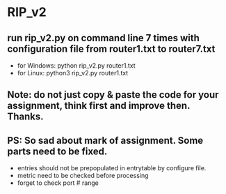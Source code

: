 # RIP_v2
## run rip_v2.py on command line 7 times with configuration file from router1.txt to router7.txt
- for Windows: python rip_v2.py router1.txt
- for Linux: python3 rip_v2.py router1.txt

## Note: do not just copy & paste the code for your assignment, think first and improve then. Thanks.

## PS: So sad about mark of assignment. Some parts need to be fixed.
- entries should not be prepopulated in entrytable by configure file.
- metric need to be checked before processing
- forget to check port # range
